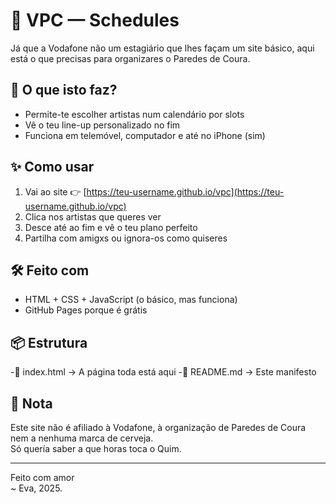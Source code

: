 # 🎸 VPC — Schedules

Já que a Vodafone não um estagiário que lhes façam um site básico, aqui está o que precisas para organizares o Paredes de Coura.

## 📅 O que isto faz?

- Permite-te escolher artistas num calendário por slots
- Vê o teu line-up personalizado no fim
- Funciona em telemóvel, computador e até no iPhone (sim)

## ✨ Como usar

1. Vai ao site 👉 [https://teu-username.github.io/vpc](https://teu-username.github.io/vpc)
2. Clica nos artistas que queres ver
3. Desce até ao fim e vê o teu plano perfeito
4. Partilha com amigxs ou ignora-os como quiseres

## 🛠️ Feito com

- HTML + CSS + JavaScript (o básico, mas funciona)
- GitHub Pages porque é grátis

## 📦 Estrutura

-📄 index.html → A página toda está aqui
-📄 README.md → Este manifesto


## 🤡 Nota

Este site não é afiliado à Vodafone, à organização de Paredes de Coura nem a nenhuma marca de cerveja.  
Só quería saber a que horas toca o Quim.

---

Feito com amor  
~ Eva, 2025.
